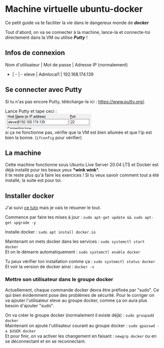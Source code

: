 # Machine virtuelle ubuntu-docker
Ce petit guide va te faciliter la vie dans le dangereux monde de ***docker***

Tout d'abord, on va se connecter à la machine, lance-la et connecte-toi directement dans la VM ou utilise ***Putty*** !

## Infos de connexion
Nom d'utilisateur  | Mot de passe | Adresse IP (normalement)
- | - | -
eleve  | Admlocal1 | 192.168.174.139

## Se connecter avec Putty
Si tu n'as pas encore Putty, télécharge-le ici : https://www.putty.org/.

Lance Putty et tape ceci : <br>
![eleve@192.168.174.139](./img/putty1.png)<br>
si ça ne fonctionne pas, vérifie que la VM est bien allumée et que l'ip est bien la bonne. (```ifconfig``` pour vérifier)

## La machine
Cette machine fonctionne sous Ubuntu Live Server 20.04 LTS et Docker est déjà installé pour tes beaux yeux **\*wink wink***.
<br>
Il te reste plus qu'à faire les exercices ! Si tu veux savoir comment tout a été installé, la suite est pour toi.

## Installer docker
J'ai suivi [ce tuto](https://www.hostinger.com/tutorials/install-docker-on-ubuntu/) mais je vais te résumer le tout.

Commence par faire tes mises à jour : `sudo apt-get update && sudo apt-get upgrade -y`

Installe docker : `sudo apt install docker.io`

Maintenant on mets docker dans les services : `sudo systemctl start docker`
<br>Et on le démarre automatiquement : `sudo systemctl enable docker`

Tu peux vérifier ton installation comme ça : `sudo systemctl status docker`
<br>Et voir la version de docker ainsi : `docker -v`

### Mettre son utilisateur dans le groupe docker
Actuellement, chaque commande docker devra être préfixée par "sudo". Ce qui bien évidemment pose des problèmes de sécurité. Pour le corriger on va ajouter l'utilisateur eleve au groupe docker, comme ça on aura plus besoin d'ajouter "sudo".

On va créer le groupe docker (normalement il existe déjà) : `sudo groupadd docker`<br>
Maintenant on ajoute l'utilisateur courant au groupe docker : `sudo gpasswd -a $USER docker`<br>
Et pour finir, on va activer les changement en faisant : `newgrp docker` ou en se déconnectant et en se reconnectant.